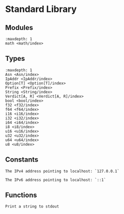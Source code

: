 # Standard Library


## Modules 
```{toctree}
:maxdepth: 1
math <math/index>
```
## Types
```{toctree}
:maxdepth: 1
Asn <Asn/index>
IpAddr <IpAddr/index>
Option[T] <Option[T]/index>
Prefix <Prefix/index>
String <String/index>
Verdict[A, R] <Verdict[A, R]/index>
bool <bool/index>
f32 <f32/index>
f64 <f64/index>
i16 <i16/index>
i32 <i32/index>
i64 <i64/index>
i8 <i8/index>
u16 <u16/index>
u32 <u32/index>
u64 <u64/index>
u8 <u8/index>
```
## Constants
`````{roto:constant} LOCALHOSTV4: IpAddr
The IPv4 address pointing to localhost: `127.0.0.1`
`````

`````{roto:constant} LOCALHOSTV6: IpAddr
The IPv6 address pointing to localhost: `::1`
`````

## Functions
````{roto:function} print(s: String)
Print a string to stdout
````

